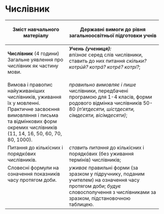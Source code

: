 # Числівник   
<table>
<thead>
  <tr>
    <th width="40%" align="center"><p>Зміст навчального матеріалу</p></td>
    <th width="60%" align="center"><p>Державні вимоги до рівня загальноосвітньої підготовки учнів</p></td>
  </tr>
</thead>
<tbody>
  <tr>
    <td width="40%" style="vertical-align:top !important;">
    <p><b>Числівник</b> (4 години)<br>
Загальне уявлення про числівник як частину мови. </td>
    <td width="60%" style="vertical-align:top !important;">
<i><b>Учень (учениця):</b></i><br>
<i>впізнає</i> серед слів числівники, ставить до них питання <i>скільки? котрúй? котрá? котрé? котрі́?</i>;</td>
  </tr>
  <tr>
    <td width="40%" style="vertical-align:top !important;">
Вимова і правопис найуживаніших числівників, уживання їх у мовленні. <br>
Практичне засвоєння вимовляння і письма та відмінкових форм окремих числівників (11, 14, 16, 50, 60, 70, 80, 1000).<br>
</td>
    <td width="60%" style="vertical-align:top !important;">
<i>правильно вимовляє і пише</i> числівники, передбачені програмою для 1-4 класів, форми родового відмінка числівників 50-80 <i>(п’ятдесяти, шістдесяти, сімдесяти, вісімдесяти)</i>; </td>
  </tr>
  <tr>
    <td width="40%" style="vertical-align:top !important;">
Питання до кількісних і порядкóвих числівників.</td>
    <td width="60%" style="vertical-align:top !important;">
<i>ставить питання</i> до кількісних і порядкóвих (без уживання термінів) числівників; </td>
  </tr>
  <tr>
    <td width="40%" style="vertical-align:top !important;">
Словесні формули на означення показників часу протягом доби.</td>
    <td width="60%" style="vertical-align:top !important;">
<i>уживає</i> правильні форми (за зразком у підручнику, поданим учителем) на означення часу протягом доби; <i>будує</i> словосполучення з числівниками за зразком, підстановочною таблицею.</td>
  </tr>
</tbody>
</table>